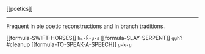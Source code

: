 [[poetics]]

---

Frequent in pie poetic reconstructions and in branch traditions.

[[formula-SWIFT-HORSES]] `h₁-k̑-u̯-s`
[[formula-SLAY-SERPENT]] `gu̯h`? #cleanup 
[[formula-TO-SPEAK-A-SPEECH]] `u̯-k-u̯`
